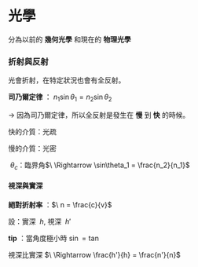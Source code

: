 # 光學

分為以前的 __幾何光學__ 和現在的 __物理光學__

### 折射與反射

光會折射，在特定狀況也會有全反射。


__司乃爾定律__ ：$\ n_1 \sin \theta_1 = n_2 \sin \theta_2$

-> 因為司乃爾定律，所以全反射是發生在 __慢__ 到 __快__ 的時候。

快的介質：光疏

慢的介質：光密

$\ \theta_c$：臨界角$\ \Rightarrow \sin\theta_1 = \frac{n_2}{n_1}$

#### 視深與實深

__絕對折射率__ ：$\ n = \frac{c}{v}$

設：實深 $\ h$, 視深 $\ h'$

__tip__ ：當角度極小時$\ \sin = \tan$

視深比實深 $\ \Rightarrow \frac{h'}{h} = \frac{n'}{n}$
